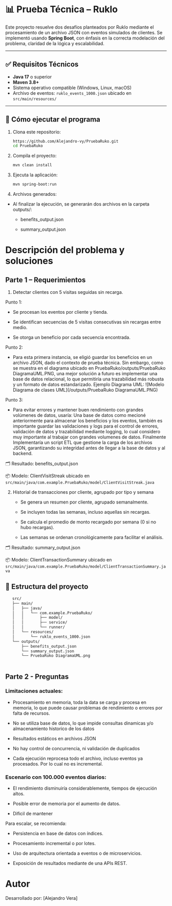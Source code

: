 # 📊 Prueba Técnica – Ruklo

Este proyecto resuelve dos desafíos planteados por Ruklo mediante el procesamiento de un archivo JSON con eventos simulados de clientes. Se implementó usando **Spring Boot**, con énfasis en la correcta modelación del problema, claridad de la lógica y escalabilidad.

---

## ✅ Requisitos Técnicos

- **Java 17** o superior
- **Maven 3.8+**
- Sistema operativo compatible (Windows, Linux, macOS)
- Archivo de eventos: `ruklo_events_1000.json` ubicado en `src/main/resources/`

---

## 🚀 Cómo ejecutar el programa

1. Clona este repositorio:
   ```bash
   https://github.com/Alejandro-vy/PruebaRuko.git
   cd PruebaRuko
   
2. Compila el proyecto:
   ```bash
   mvn clean install
3. Ejecuta la aplicación: 
   ```bash
   mvn spring-boot:run
4. Archivos generados:

- Al finalizar la ejecución, se generarán dos archivos en la carpeta outputs/:

  - benefits_output.json

  - summary_output.json   
   
# Descripción del problema y soluciones

## Parte 1 – Requerimientos
1. Detectar clientes con 5 visitas seguidas sin recarga.

Punto 1:
  
   - Se procesan los eventos por cliente y tienda.

   - Se identifican secuencias de 5 visitas consecutivas sin recargas entre medio.

   - Se otorga un beneficio por cada secuencia encontrada.
  
Punto 2:

   - Para esta primera instancia, se eligió guardar los beneficios en un archivo JSON, dado el contexto de prueba técnica. Sin embargo, como se muestra en el diagrama ubicado en PruebaRuko/outputs/PruebaRuko DiagramaUML.PNG, una mejor solución a futuro es implementar una base de datos relacional, lo que permitiría una trazabilidad más robusta y un formato de datos estandarizado. Ejemplo Diagrama UML: ![Modelo Diagrama de clases UML](/outputs/PruebaRuko DiagramaUML.PNG)

Punto 3:

   - Para evitar errores y mantener buen rendimiento con grandes volúmenes de datos, usaría: Una base de datos como mecioné anteriormente para almacenar los beneficios y los eventos, también es importante guardar las validaciones y logs para el control de errores, validación de datos y trazabilidad mediante logging, lo cual considero muy importante al trabajar con grandes volumenes de datos. Finalmente Implementaría un script ETL que gestione la carga de los archivos JSON, garantizando su integridad antes de llegar a la base de datos y al backend.


🗂 Resultado: benefits_output.json

📦 Modelo: ClientVisitStreak ubicado en `src/main/java/com.example.PruebaRuko/model/ClientVisitStreak.java`




2. Historial de transacciones por cliente, agrupado por tipo y semana


   - Se genera un resumen por cliente, agrupado semanalmente.

   - Se incluyen todas las semanas, incluso aquellas sin recargas.

   - Se calcula el promedio de monto recargado por semana (0 si no hubo recargas).

   - Las semanas se ordenan cronológicamente para facilitar el análisis.


🗂 Resultado: summary_output.json

📦 Modelo: ClientTransactionSummary ubicado en `src/main/java/com.example.PruebaRuko/model/ClientTransactionSummary.java`


## 📁 Estructura del proyecto

```bash
   src/
   ├── main/
   │   ├── java/
   │   │   └── com.example.PruebaRuko/
   │   │       ├── model/
   │   │       ├── service/
   │   │       └── runner/
   │   └── resources/
   │       └── ruklo_events_1000.json
   └── outputs/
       ├── benefits_output.json
       └── summary_output.json
       └── PruebaRuko DiagramaUML.png
       
```
                     




## Parte 2 - Preguntas

### Limitaciones actuales:

- Procesamiento en memoria, toda la data se carga y procesa en memoria, lo que puede causar problemas de rendimiento o errores por falta de recursos.

- No se utiliza base de datos, lo que impide consultas dinamicas y/o almacenamiento historico de los datos

- Resultados estáticos en archivos JSON

- No hay control de concurrencia, ni validación de duplicados

- Cada ejecución reprocesa todo el archivo, incluso eventos ya procesados. Por lo cual no es incremental.

### Escenario con 100.000 eventos diarios:

   - El rendimiento disminuiría considerablemente, tiempos de ejecución altos.

   - Posible error de memoria por el aumento de datos.

   - Dificil de mantener

Para escalar, se recomienda:

   - Persistencia en base de datos con índices.

   - Procesamiento incremental o por lotes.

   - Uso de arquitectura orientada a eventos o de microservicios.

   - Exposición de resultados mediante de una APIs REST.

# Autor
Desarrollado por: [Alejandro Vera]

